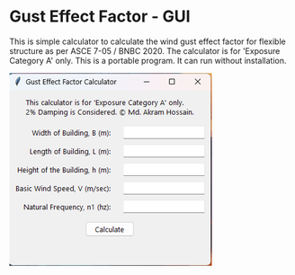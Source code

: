 # Gust Effect Factor - GUI

This is simple calculator to calculate the wind gust effect factor for flexible structure as per ASCE 7-05 / BNBC 2020.
The calculator is for 'Exposure Category A' only.
This is a portable program. It can run without installation.

![Gust_GUI](Gust_GUI_ss.png)